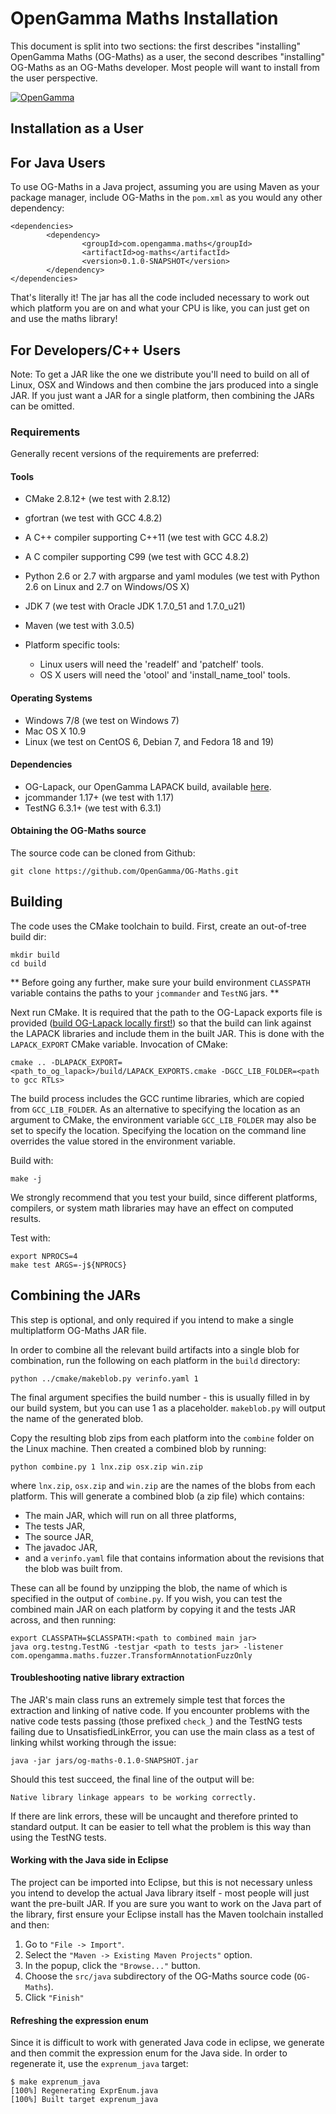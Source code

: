 <!--
 Copyright (C) 2014 - present by OpenGamma Inc. and the OpenGamma group of companies

 Please see distribution for license.
-->

OpenGamma Maths Installation
========

This document is split into two sections: the first describes "installing"
OpenGamma Maths (OG-Maths) as a user, the second describes "installing"
OG-Maths as an OG-Maths developer. Most people will want to install from the
user perspective.

[![OpenGamma](http://developers.opengamma.com/res/display/default/chrome/masthead_logo.png "OpenGamma")](http://developers.opengamma.com)

Installation as a User
----------------------

## For Java Users

To use OG-Maths in a Java project, assuming you are using Maven as your package
manager, include OG-Maths in the `pom.xml` as you would any other dependency:

```
<dependencies>
        <dependency>
                <groupId>com.opengamma.maths</groupId>
                <artifactId>og-maths</artifactId>
                <version>0.1.0-SNAPSHOT</version>
        </dependency>
</dependencies>
```

That's literally it! The jar has all the code included necessary to work out which platform you are on and what your CPU is like, you can just get on and use the maths library!


## For Developers/C++ Users

Note: To get a JAR like the one we distribute you'll need to build on all of
Linux, OSX and Windows and then combine the jars produced into a single JAR. If
you just want a JAR for a single platform, then combining the JARs can be
omitted.

### Requirements ####

Generally recent versions of the requirements are preferred:

#### Tools

* CMake 2.8.12+ (we test with 2.8.12)
* gfortran (we test with GCC 4.8.2)
* A C++ compiler supporting C++11 (we test with GCC 4.8.2)
* A C compiler supporting C99 (we test with GCC 4.8.2)
* Python 2.6 or 2.7 with argparse and yaml modules 
  (we test with Python 2.6 on Linux and 2.7 on Windows/OS X)
* JDK 7 (we test with Oracle JDK 1.7.0_51 and 1.7.0_u21)
* Maven (we test with 3.0.5)

* Platform specific tools:
  * Linux users will need the 'readelf' and 'patchelf' tools.
  * OS X users will need the 'otool' and 'install_name_tool' tools.

#### Operating Systems

* Windows 7/8 (we test on Windows 7)
* Mac OS X 10.9
* Linux (we test on CentOS 6, Debian 7, and Fedora 18 and 19)

#### Dependencies
* OG-Lapack, our OpenGamma LAPACK build, available [here](https://github.com/OpenGamma/OG-Lapack/).
* jcommander 1.17+ (we test with 1.17)
* TestNG 6.3.1+ (we test with 6.3.1)

#### Obtaining the OG-Maths source

The source code can be cloned from Github:

```
git clone https://github.com/OpenGamma/OG-Maths.git
```

Building
--------

The code uses the CMake toolchain to build. First, create an out-of-tree build
dir:

```
mkdir build
cd build
```

** Before going any further, make sure your build environment `CLASSPATH`
variable contains the paths to your `jcommander` and `TestNG` jars. **

Next run CMake. It is required that the path to the OG-Lapack exports file is
provided ([build OG-Lapack locally first!](https://github.com/OpenGamma/OG-Lapack/))
so that the build can link against the LAPACK libraries and include them in the
built JAR. This is done with the `LAPACK_EXPORT` CMake variable. Invocation of
CMake:

```
cmake .. -DLAPACK_EXPORT=<path_to_og_lapack>/build/LAPACK_EXPORTS.cmake -DGCC_LIB_FOLDER=<path to gcc RTLs>
```

The build process includes the GCC runtime libraries, which are copied from
`GCC_LIB_FOLDER`. As an alternative to specifying the location as an argument
to CMake, the environment variable `GCC_LIB_FOLDER` may also be set to specify
the location. Specifying the location on the command line overrides the value
stored in the environment variable.

Build with:

```
make -j
```

We strongly recommend that you test your build, since different platforms,
compilers, or system math libraries may have an effect on computed results.

Test with:

```
export NPROCS=4
make test ARGS=-j${NPROCS}
```

Combining the JARs
------------------

This step is optional, and only required if you intend to make a single
multiplatform OG-Maths JAR file.

In order to combine all the relevant build artifacts into a single blob for
combination, run the following on each platform in the `build` directory:

```
python ../cmake/makeblob.py verinfo.yaml 1
```

The final argument specifies the build number - this is usually filled in by our
build system, but you can use 1 as a placeholder. `makeblob.py` will output the
name of the generated blob.

Copy the resulting blob zips from each platform into the `combine` folder on the
Linux machine. Then created a combined blob by running:

```
python combine.py 1 lnx.zip osx.zip win.zip
```

where `lnx.zip`, `osx.zip` and `win.zip` are the names of the blobs from each
platform. This will generate a combined blob (a zip file) which contains:

* The main JAR, which will run on all three platforms,
* The tests JAR,
* The source JAR,
* The javadoc JAR,
* and a `verinfo.yaml` file that contains information about the revisions that
  the blob was built from.

These can all be found by unzipping the blob, the name of which is specified in
the output of `combine.py`. If you wish, you can test the combined main JAR on
each platform by copying it and the tests JAR across, and then running:

```
export CLASSPATH=$CLASSPATH:<path to combined main jar>
java org.testng.TestNG -testjar <path to tests jar> -listener com.opengamma.maths.fuzzer.TransformAnnotationFuzzOnly
```

#### Troubleshooting native library extraction

The JAR's main class runs an extremely simple test that forces the extraction
and linking of native code. If you encounter problems with the native code
tests passing (those prefixed `check_`) and the TestNG tests failing due to
UnsatisfiedLinkError, you can use the main class as a test of linking whilst
working through the issue:

```
java -jar jars/og-maths-0.1.0-SNAPSHOT.jar
```

Should this test succeed, the final line of the output will be:

```
Native library linkage appears to be working correctly.
```

If there are link errors, these will be uncaught and therefore printed to
standard output. It can be easier to tell what the problem is this way than
using the TestNG tests.

#### Working with the Java side in Eclipse

The project can be imported into Eclipse, but this is not necessary unless you
intend to develop the actual Java library itself - most people will just want
the pre-built JAR. If you are sure you want to work on the Java part of the
library, first ensure your Eclipse install has the Maven toolchain installed
and then:

1. Go to `"File -> Import"`.
2. Select the `"Maven -> Existing Maven Projects"` option.
3. In the popup, click the `"Browse..."` button.
4. Choose the `src/java` subdirectory of the OG-Maths source code (`OG-Maths`).
5. Click `"Finish"`

#### Refreshing the expression enum

Since it is difficult to work with generated Java code in eclipse, we generate
and then commit the expression enum for the Java side. In order to regenerate
it, use the `exprenum_java` target:

```
$ make exprenum_java
[100%] Regenerating ExprEnum.java
[100%] Built target exprenum_java
```



